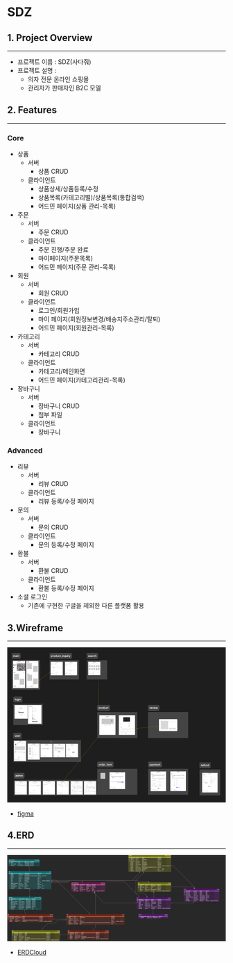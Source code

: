 # SDZ

## 1. Project Overview
***
- 프로젝트 이름 : SDZ(사다줘)
- 프로젝트 설명 : 
  - 의자 전문 온라인 쇼핑몰
  - 관리자가 판매자인 B2C 모델


## 2. Features
***
### Core
- 상품
    - 서버
        - 상품 CRUD
    - 클라이언트
        - 상품상세/상품등록/수정
        - 상품목록(카테고리별)/상품목록(통합검색)
        - 어드민 페이지(상품 관리-목록)
- 주문
    - 서버
        - 주문 CRUD
    - 클라이언트
        - 주문 진행/주문 완료
        - 마이페이지(주문목록)
        - 어드민 페이지(주문 관리-목록)
- 회원
    - 서버
        - 회원 CRUD
    - 클라이언트
        - 로그인/회원가입
        - 마이 페이지(회원정보변경/배송지주소관리/탈퇴)
        - 어드민 페이지(회원관리-목록)
- 카테고리
    - 서버
        - 카테고리 CRUD
    - 클라이언트
        - 카테고리/메인화면
        - 어드민 페이지(카테고리관리-목록)
- 장바구니
    - 서버
        - 장바구니 CRUD
        - 첨부 파일
    - 클라이언트
        - 장바구니

### Advanced
- 리뷰
    - 서버
        - 리뷰 CRUD
    - 클라이언트
        - 리뷰 등록/수정 페이지
- 문의
    - 서버
        - 문의 CRUD
    - 클라이언트
        - 문의 등록/수정 페이지
- 환불
    - 서버
        - 환불 CRUD
    - 클라이언트
        - 환불 등록/수정 페이지
- 소셜 로그인
    - 기존에 구현한 구글을 제외한 다른 플랫폼 활용


## 3.Wireframe
***
![img.png](readme/wireframe.png)
- [figma](https://www.figma.com/design/gCf9nOPYvVuR7fzW98gave/2%EC%B0%A8-%ED%94%84%EB%A1%9C%EC%A0%9D%ED%8A%B8-%EC%99%80%EC%9D%B4%EC%96%B4-%ED%94%84%EB%A0%88%EC%9E%84?node-id=0-1&node-type=canvas&t=Jk42OHNCQ3LC68HO-0)


## 4.ERD
***
![img_1.png](readme/erd.png)
- [ERDCloud](https://www.erdcloud.com/d/tnhudChpccXNrdgkF)